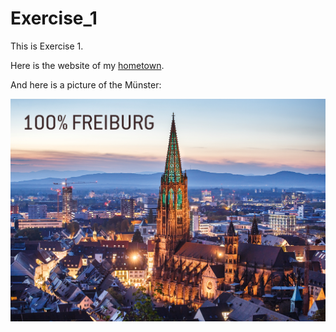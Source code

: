# Exercise_1

This is Exercise 1. 

Here is the website of my [hometown](https://www.freiburg.de/pb/,Lde/205243.html).

And here is a picture of the Münster:

![bild](Freiburg-Foto-Vortrag.jpg)